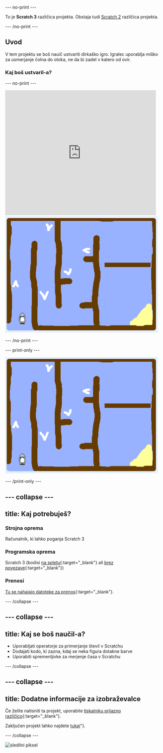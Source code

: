 --- no-print ---

To je **Scratch 3** različica projekta. Obstaja tudi [Scratch 2](https://projects.raspberrypi.org/en/projects/boat-race-scratch2) različica projekta.

--- /no-print ---

## Uvod

V tem projektu se boš nauič ustvariti dirkaško igro. Igralec uporablja miško za usmerjanje čolna do otoka, ne da bi zadel v katero od ovir.

### Kaj boš ustvaril-a?

--- no-print ---

<div class="scratch-preview">
  <iframe allowtransparency="true" width="485" height="402" src="https://scratch.mit.edu/projects/embed/369014069/?autostart=false" frameborder="0" scrolling="no"></iframe>
  <img src="images/boat_race_demo.png">
</div>

--- /no-print ---

--- print-only ---

![demonstracija dirke s čolnom](images/boat_race_demo.png)

--- /print-only ---

--- collapse ---
---
title: Kaj potrebuješ?
---
### Strojna oprema

Računalnik, ki lahko poganja Scratch 3

### Programska oprema

Scratch 3 (bodisi [na spletu](https://rpf.io/scratchon){:target="_blank"} ali [brez povezave](https://rpf.io/scratchoff){:target="_blank"})

### Prenosi

[Tu se nahajajo datoteke za prenos](http://rpf.io/p/sl-SI/boat-race-go){:target="_blank"}.

--- /collapse ---

--- collapse ---
---
title: Kaj se boš naučil-a?
---
- Uporabljati operatorje za primerjanje števil v Scratchu
- Dodajati kodo, ki zazna, kdaj se neka figura dotakne barve
- Uporabiti spremenljivke za merjenje časa v Scratchu

--- /collapse ---

--- collapse ---
---
title: Dodatne informacije za izobraževalce
---
Če želite natisniti ta projekt, uporabite [tiskalniku prijazno različico](https://projects.raspberrypi.org/sl-SI/projects/boat-race/print){:target="_blank"}.

Zaključen projekt lahko najdete [tukaj](http://rpf.io/p/sl-SI/boat-race-get)"}.

--- /collapse ---

![sledilni piksel](https://code.org/api/hour/begin_codeclub_boatrace.png)
